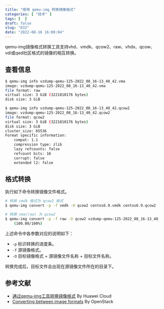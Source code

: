 ```yaml
---
title: "使用 qemu-img 转换镜像格式"
categories: [ "技术" ]
tags: [  ]
draft: false
slug: "632"
date: "2022-08-16 16:00:04"
---
```



qemu-img镜像格式转换工具支持vhd、vmdk、qcow2、raw、vhdx、qcow、vdi或qed社区格式的镜像的相互转换。

## 查看信息

```bash
$ qemu-img info vzdump-qemu-125-2022_08_16-13_40_42.vma                                                                                                                                                                                    
image: vzdump-qemu-125-2022_08_16-13_40_42.vma                                                                                                                                                                                                                                
file format: raw                                                                                                                                                                                                                                                              
virtual size: 3 GiB (3221810176 bytes)                                                                                                                                                                                                                                        
disk size: 3 GiB

$ qemu-img info vzdump-qemu-125-2022_08_16-13_40_42.qcow2 
image: vzdump-qemu-125-2022_08_16-13_40_42.qcow2
file format: qcow2
virtual size: 3 GiB (3221810176 bytes)
disk size: 3 GiB
cluster_size: 65536
Format specific information:
    compat: 1.1
    compression type: zlib
    lazy refcounts: false
    refcount bits: 16
    corrupt: false
    extended l2: false
```

## 格式转换
执行如下命令转换镜像文件格式。

```bash
# 转换 vmdk 格式为 qcow2 格式
$ qemu-img convert -p -f vmdk -O qcow2 centos6.9.vmdk centos6.9.qcow2

# 转换 vma(raw) 为 qcow2
$ qemu-img convert -p -f raw -O qcow2 vzdump-qemu-125-2022_08_16-13_40_42.vma vzdump-qemu-125-2022_08_16-13_40_42.qcow2
    (100.00/100%)

```

上述命令中各参数对应的说明如下：

- `-p`  标识转换的进度条。
- `-f` 源镜像格式。
- `-O` 目标镜像格式 + 源镜像文件名称 + 目标文件名称。

转换完成后，目标文件会出现在源镜像文件所在的目录下。


## 参考文献

- [通过qemu-img工具转换镜像格式](https://support.huaweicloud.com/intl/zh-cn/bestpractice-ims/ims_bp_0030.html) By Huawei Cloud
- [Converting between image formats](https://docs.openstack.org/image-guide/convert-images.html) By OpenStack